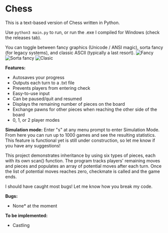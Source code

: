 # Chess
This is a text-based version of Chess written in Python.

Use `python3 main.py` to run, or run the .exe I compiled for Windows (check the releases tab).

You can toggle between fancy graphics (Unicode / ANSI magic), sorta fancy (for legacy systems), and classic ASCII (typically a last resort).
![Fancy](https://i.imgur.com/sdLRtp9.png) ![Sorta fancy](https://i.imgur.com/TTWpJTv.png) ![Clasic](https://i.imgur.com/8sXVB08.png)


**Features:**
- Autosaves your progress
- Outputs each turn to a .txt file
- Prevents players from entering check
- Easy-to-use input
- Can be paused/quit and resumed
- Displays the remaining number of pieces on the board
- Exchange pawns for other pieces when reaching the other side of the board
- 0, 1, or 2 player modes

**Simulation mode:**
Enter "s" at any menu prompt to enter Simulation Mode. From here you can run up to 1000 games and see the resulting statistics. This feature is functional yet is still under construction, so let me know if you have any suggestions!

This project demonstrates inheritance by using six types of pieces, each with
its own scan() function. The program tracks players' remaining moves and pieces
and populates an array of potential moves after each turn. Once the list of
potential moves reaches zero, checkmate is called and the game ends.

I should have caught most bugs! Let me know how you break my code.

**Bugs:**
- None* at the moment

**To be implemented:**
- Castling

